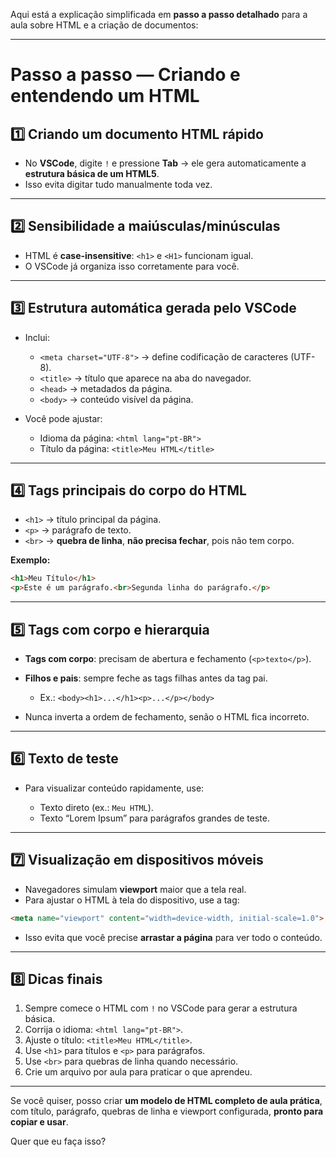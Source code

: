 Aqui está a explicação simplificada em **passo a passo detalhado** para a aula sobre HTML e a criação de documentos:

---

# Passo a passo — Criando e entendendo um HTML

## 1️⃣ Criando um documento HTML rápido

* No **VSCode**, digite `!` e pressione **Tab** → ele gera automaticamente a **estrutura básica de um HTML5**.
* Isso evita digitar tudo manualmente toda vez.

---

## 2️⃣ Sensibilidade a maiúsculas/minúsculas

* HTML é **case-insensitive**: `<h1>` e `<H1>` funcionam igual.
* O VSCode já organiza isso corretamente para você.

---

## 3️⃣ Estrutura automática gerada pelo VSCode

* Inclui:

  * `<meta charset="UTF-8">` → define codificação de caracteres (UTF-8).
  * `<title>` → título que aparece na aba do navegador.
  * `<head>` → metadados da página.
  * `<body>` → conteúdo visível da página.
* Você pode ajustar:

  * Idioma da página: `<html lang="pt-BR">`
  * Título da página: `<title>Meu HTML</title>`

---

## 4️⃣ Tags principais do corpo do HTML

* `<h1>` → título principal da página.
* `<p>` → parágrafo de texto.
* `<br>` → **quebra de linha**, **não precisa fechar**, pois não tem corpo.

**Exemplo:**

```html
<h1>Meu Título</h1>
<p>Este é um parágrafo.<br>Segunda linha do parágrafo.</p>
```

---

## 5️⃣ Tags com corpo e hierarquia

* **Tags com corpo**: precisam de abertura e fechamento (`<p>texto</p>`).
* **Filhos e pais**: sempre feche as tags filhas antes da tag pai.

  * Ex.: `<body><h1>...</h1><p>...</p></body>`
* Nunca inverta a ordem de fechamento, senão o HTML fica incorreto.

---

## 6️⃣ Texto de teste

* Para visualizar conteúdo rapidamente, use:

  * Texto direto (ex.: `Meu HTML`).
  * Texto “Lorem Ipsum” para parágrafos grandes de teste.

---

## 7️⃣ Visualização em dispositivos móveis

* Navegadores simulam **viewport** maior que a tela real.
* Para ajustar o HTML à tela do dispositivo, use a tag:

```html
<meta name="viewport" content="width=device-width, initial-scale=1.0">
```

* Isso evita que você precise **arrastar a página** para ver todo o conteúdo.

---

## 8️⃣ Dicas finais

1. Sempre comece o HTML com `!` no VSCode para gerar a estrutura básica.
2. Corrija o idioma: `<html lang="pt-BR">`.
3. Ajuste o título: `<title>Meu HTML</title>`.
4. Use `<h1>` para títulos e `<p>` para parágrafos.
5. Use `<br>` para quebras de linha quando necessário.
6. Crie um arquivo por aula para praticar o que aprendeu.

---

Se você quiser, posso criar **um modelo de HTML completo de aula prática**, com título, parágrafo, quebras de linha e viewport configurada, **pronto para copiar e usar**.

Quer que eu faça isso?

